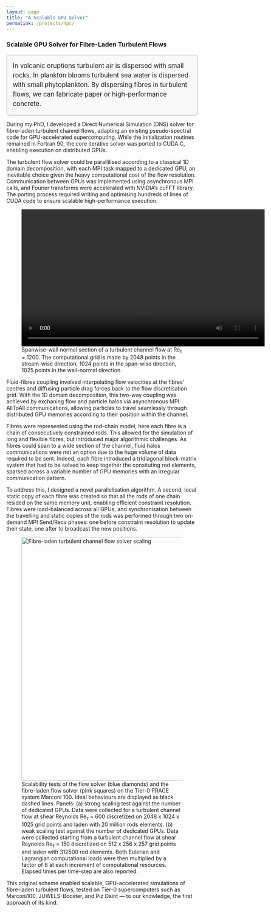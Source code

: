 ```yaml
---
layout: page
title: "A Scalable GPU Solver"
permalink: /projects/hpc/
---
```


### Scalable GPU Solver for Fibre-Laden Turbulent Flows

<div style="border: 2px solid #ccc; padding: 15px; background-color: #f9f9f9; font-size: 1.2em; line-height: 1.5; border-radius: 8px;">
  In volcanic eruptions turbulent air is dispersed with small rocks. 
  In plankton blooms turbulent sea water is dispersed with small phytoplankton.
  By dispersing fibres in turbulent flows, we can fabricate paper or high-performance concrete.
</div>

During my PhD, I developed a Direct Numerical Simulation (DNS) solver for fibre-laden turbulent channel flows, adapting an existing pseudo-spectral code for GPU-accelerated supercomputing. While the initialization routines remained in Fortran 90, the core iterative solver was ported to CUDA C, enabling execution on distributed GPUs. 

The turbulent flow solver could be parallilised according to a classical 1D domain decomposition, with each MPI task mapped to a dedicated GPU, an inevitable choice given the heavy computational cost of the flow resolution.
Communication between GPUs was implemented using asynchronous MPI calls, and Fourier transforms were accelerated with NVIDIA’s cuFFT library. The porting process required writing and optimising hundreds of lines of CUDA code to ensure scalable high-performance execution.

<figure>
  <video width="640" height="360" controls>
    <source src="{{ site.baseurl }}/videos/flow_RE1200.mp4" type="video/mp4">
    Your browser does not support the video tag.
  </video>
  <figcaption>
    Spanwise-wall normal section of a turbulent channel flow at Re<sub>τ</sub> = 1200. The computational grid is made by 2048 points in the stream-wise direction, 1024 points in the span-wise direction, 1025 points in the wall-normal direction.
  </figcaption>
</figure>

Fluid-fibres coupling involved interpolating flow velocities at the fibres' centres and diffusing particle drag forces back to the flow discretisation grid. With the 1D domain decomposition, this two-way coupling was achieved by exchaning flow and particle halos via asynchronous MPI AllToAll communications, allowing particles to travel seamlessly through distributed GPU memories according to their position within the channel.

Fibres were represented using the rod-chain model, here each fibre is a chain of consecutively constrained rods. This allowed for the simulation of long and flexible fibres, but introduced major algorithmic challenges. As fibres could span to a wide section of the channel, fluid halos communications were not an option due to the huge volume of data required to be sent. Indeed, each fibre introduced a tridiagonal block-matrix system that had to be solved to keep together the consituting rod elements, sparsed across a variable number of GPU memories with an irregular communication pattern. 

To address this, I designed a novel parallelisation algorithm. A second, local static copy of each fibre was created so that all the rods of one chain resided on the same memory unit, enabling efficient constraint resolution. Fibres were load-balanced across all GPUs, and synchronisation between the travelling and static copies of the rods was performed through two on-demand MPI Send/Recv phases: one before constraint resolution to update their state, one after to broadcast the new positions.

<figure>
  <img src="{{ site.baseurl }}/images/scaling.jpg" alt="Fibre-laden turbulent channel flow solver scaling" width="640">
  <figcaption>
    Scalability tests of the flow solver (blue diamonds) and the fibre-laden flow solver (pink squares) on the Tier-0 PRACE system Marconi 100. Ideal behaviours are displayed as black dashed lines. Panels: (a) strong scaling test against the number of dedicated GPUs. Data were collected for a turbulent channel flow at shear Reynolds Re<sub>τ</sub> = 600 discretized on 2048 x 1024 x 1025 grid points and laden with 20 million rods elements. (b) weak scaling test against the number of dedicated GPUs. Data were collected starting from a turbulent channel flow at shear Reynolds Re<sub>τ</sub> = 150 discretized on 512 x 256 x 257 grid points and laden with 312500 rod elements. Both Eulerian and Lagrangian computational loads were then multiplied by a factor of 8 at each increment of computational resources. Elapsed times per time-step are also reported.
  </figcaption>
</figure>

This original scheme enabled scalable, GPU-accelerated simulations of fibre-laden turbulent flows, tested on Tier-0 supercomputers such as Marconi100, JUWELS-Booster, and Piz Daint — to our knowledge, the first approach of its kind. 